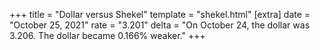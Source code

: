 +++
title = "Dollar versus Shekel"
template = "shekel.html"
[extra]
date = "October 25, 2021"
rate = "3.201"
delta = "On October 24, the dollar was 3.206. The dollar became 0.166% weaker."
+++
